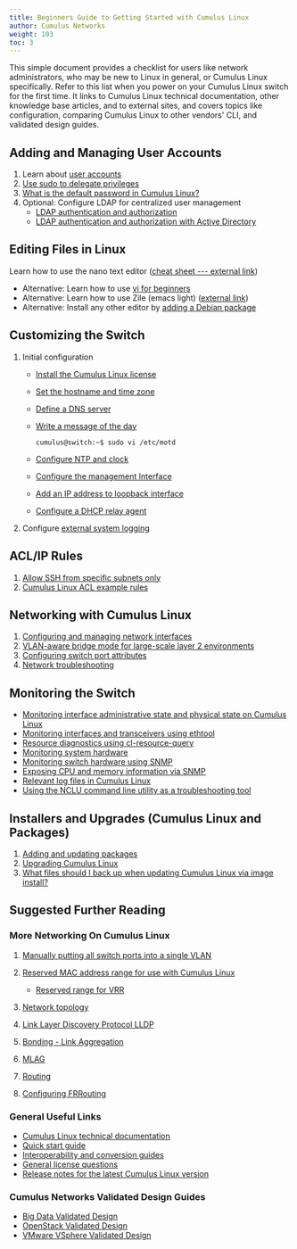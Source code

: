```yaml
---
title: Beginners Guide to Getting Started with Cumulus Linux
author: Cumulus Networks
weight: 103
toc: 3
---
```


This simple document provides a checklist for users like network administrators, who may be new to Linux in general, or Cumulus Linux specifically. Refer to this list when you power on your Cumulus Linux switch for the first time. It links to Cumulus Linux technical documentation, other knowledge base articles, and to external sites, and covers topics like configuration, comparing Cumulus Linux to other vendors' CLI, and validated design guides.

## Adding and Managing User Accounts

1.  Learn about [user accounts](https://docs.cumulusnetworks.com/cumulus-linux/System-Configuration/Authentication-Authorization-and-Accounting/User-Accounts/)
3.  [Use sudo to delegate privileges](https://docs.cumulusnetworks.com/cumulus-linux/System-Configuration/Authentication-Authorization-and-Accounting/Using-sudo-to-Delegate-Privileges/)
4.  [What is the default password in Cumulus Linux?](https://docs.cumulusnetworks.com/knowledge-base/Setup-and-Getting-Started/Default-User-Name-and-Password-in-Cumulus-Linux/)
5.  Optional: Configure LDAP for centralized user management
    - [LDAP authentication and authorization](https://docs.cumulusnetworks.com/cumulus-linux/System-Configuration/Authentication-Authorization-and-Accounting/LDAP-Authentication-and-Authorization/)
    - [LDAP authentication and authorization with Active Directory](https://docs.cumulusnetworks.com/knowledge-base/Security/Authentication/LDAP-on-Cumulus-Linux-Using-Server-2008-Active-Directory/)

## Editing Files in Linux

Learn how to use the nano text editor ([cheat sheet --- external link](http://www.cheatography.com/hkellaway/cheat-sheets/nano-text-editor/))

- Alternative: Learn how to use [vi for beginners](https://docs.cumulusnetworks.com/knowledge-base/Demos-and-Training/Training/vi-for-Beginners/)
- Alternative: Learn how to use Zile (emacs light) ([external link](http://www.gnu.org/software/zile/))
- Alternative: Install any other editor by [adding a Debian package](https://docs.cumulusnetworks.com/cumulus-linux/Installation-Management/Adding-and-Updating-Packages/#add-packages-from-another-repository)

## Customizing the Switch

1.  Initial configuration
    - [Install the Cumulus Linux license](https://docs.cumulusnetworks.com/cumulus-linux/Quick-Start-Guide/#install-the-license)
    - [Set the hostname and time zone](https://docs.cumulusnetworks.com/cumulus-linux/Quick-Start-Guide/#configure-the-hostname-and-timezone)
    - [Define a DNS server](https://docs.cumulusnetworks.com/cumulus-linux/Layer-3/Management-VRF/#management-vrf-and-dns)
    - [Write a message of the day](https://wiki.debian.org/motd)

          cumulus@switch:~$ sudo vi /etc/motd

    - [Configure NTP and clock](https://docs.cumulusnetworks.com/cumulus-linux/System-Configuration/Setting-Date-and-Time/)
    - [Configure the management Interface](https://docs.cumulusnetworks.com/cumulus-linux/Quick-Start-Guide/#wired-ethernet-management)
    - [Add an IP address to loopback interface](https://docs.cumulusnetworks.com/cumulus-linux/Quick-Start-Guide/#configure-a-loopback-interface)
    - [Configure a DHCP relay agent](https://docs.cumulusnetworks.com/cumulus-linux-42/Layer-1-and-Switch-Ports/DHCP/DHCP-Relays/)
2.  Configure [external system logging](https://docs.cumulusnetworks.com/cumulus-linux/Monitoring-and-Troubleshooting/#send-log-files-to-a-syslog-server)

## ACL/IP Rules

1.  [Allow SSH from specific subnets only](https://support.cumulusnetworks.com/hc/en-us/community/posts/203381337-I-want-to-only-allow-SSH-from-specific-subnets-how-can-I-do-this-)
2.  [Cumulus Linux ACL example rules](https://docs.cumulusnetworks.com/cumulus-linux/System-Configuration/Netfilter-ACLs/#example-configuration)

## Networking with Cumulus Linux

1.  [Configuring and managing network interfaces](https://docs.cumulusnetworks.com/cumulus-linux/Layer-1-and-Switch-Ports/Interface-Configuration-and-Management/)
2.  [VLAN-aware bridge mode for large-scale layer 2 environments](https://docs.cumulusnetworks.com/cumulus-linux/Layer-2/Ethernet-Bridging-VLANs/VLAN-aware-Bridge-Mode/)
3.  [Configuring switch port attributes](https://docs.cumulusnetworks.com/cumulus-linux/Layer-1-and-Switch-Ports/Interface-Configuration-and-Management/Switch-Port-Attributes/)
4.  [Network troubleshooting](https://docs.cumulusnetworks.com/cumulus-linux/Monitoring-and-Troubleshooting/Network-Troubleshooting/)

## Monitoring the Switch

- [Monitoring interface administrative state and physical state on Cumulus Linux](https://docs.cumulusnetworks.com/knowledge-base/Configuration-and-Usage/Monitoring/Monitor-Interface-Administrative-State-and-Physical-State-on-Cumulus-Linux/)
- [Monitoring interfaces and transceivers using ethtool](https://docs.cumulusnetworks.com/cumulus-linux/Monitoring-and-Troubleshooting/Troubleshooting-Network-Interfaces/Monitoring-Interfaces-and-Transceivers-Using-ethtool/)
- [Resource diagnostics using cl-resource-query](https://docs.cumulusnetworks.com/cumulus-linux/Monitoring-and-Troubleshooting/Resource-Diagnostics-Using-cl-resource-query/)
- [Monitoring system hardware](https://docs.cumulusnetworks.com/cumulus-linux/Monitoring-and-Troubleshooting/Monitoring-System-Hardware/)
- [Monitoring switch hardware using SNMP](https://docs.cumulusnetworks.com/cumulus-linux/Monitoring-and-Troubleshooting/Simple-Network-Management-Protocol-SNMP/)
- [Exposing CPU and memory information via SNMP](https://docs.cumulusnetworks.com/knowledge-base/Configuration-and-Usage/Monitoring/Expose-CPU-and-Memory-Information-via-SNMP/)
- [Relevant log files in Cumulus Linux](https://docs.cumulusnetworks.com/cumulus-linux/Monitoring-and-Troubleshooting/Monitoring-Best-Practices/#logging201787896)
- [Using the NCLU command line utility as a troubleshooting tool](https://docs.cumulusnetworks.com/cumulus-linux/Monitoring-and-Troubleshooting/Network-Troubleshooting/Using-NCLU-to-Troubleshoot-Your-Network-Configuration/)

## Installers and Upgrades (Cumulus Linux and Packages)

1.  [Adding and updating packages](https://docs.cumulusnetworks.com/cumulus-linux/Installation-Management/Adding-and-Updating-Packages/)
2.  [Upgrading Cumulus Linux](https://docs.cumulusnetworks.com/cumulus-linux/Installation-Management/Upgrading-Cumulus-Linux/)
3.  [What files should I back up when updating Cumulus Linux via image install?](https://docs.cumulusnetworks.com/cumulus-linux/Installation-Management/Upgrading-Cumulus-Linux/#before-you-upgrade)

## Suggested Further Reading

### More Networking On Cumulus Linux

1.  [Manually putting all switch ports into a single VLAN](https://docs.cumulusnetworks.com/cumulus-linux/Layer-1-and-Switch-Ports/Interface-Configuration-and-Management/#use-globs-for-port-lists)
2.  [Reserved MAC address range for use with Cumulus Linux](https://docs.cumulusnetworks.com/cumulus-linux-42/Layer-2/Multi-Chassis-Link-Aggregation-MLAG/#reserved-mac-address-range)

    - [Reserved range for VRR](https://docs.cumulusnetworks.com/cumulus-linux-42/Layer-2/Virtual-Router-Redundancy-VRR-and-VRRP/#vrr)

3.  [Network topology](https://docs.cumulusnetworks.com/cumulus-linux/Layer-3/Network-Topology/)
4.  [Link Layer Discovery Protocol LLDP](https://docs.cumulusnetworks.com/cumulus-linux/Layer-2/Link-Layer-Discovery-Protocol/)
5.  [Bonding - Link Aggregation](https://docs.cumulusnetworks.com/cumulus-linux/Layer-2/Bonding-Link-Aggregation/)
6.  [MLAG](https://docs.cumulusnetworks.com/cumulus-linux/Layer-2/Multi-Chassis-Link-Aggregation-MLAG/)
7.  [Routing](https://docs.cumulusnetworks.com/cumulus-linux/Layer-3/Routing/)
8.  [Configuring FRRouting](https://docs.cumulusnetworks.com/cumulus-linux/Layer-3/Configuring-FRRouting/)

### General Useful Links

- [Cumulus Linux technical documentation](https://docs.cumulusnetworks.com/cumulus-linux/)
- [Quick start guide](https://docs.cumulusnetworks.com/cumulus-linux/Quick-Start-Guide/)
- [Interoperability and conversion guides](https://docs.cumulusnetworks.com/knowledge-base/Demos-and-Training/Interoperability/)
- [General license questions](https://docs.cumulusnetworks.com/knowledge-base/Support/Licensing/)
- [Release notes for the latest Cumulus Linux version](https://docs.cumulusnetworks.com/cumulus-linux/Whats-New/rn/)

### Cumulus Networks Validated Design Guides

- [Big Data Validated Design](https://cumulusnetworks.com/learn/resources/guides/big-data-cumulus-linux-installation-guide-2)
- [OpenStack Validated Design](https://cumulusnetworks.com/learn/resources/guides/openstack-and-cumulus-linux-installation-guide-2)
- [VMware VSphere Validated Design](https://cumulusnetworks.com/learn/resources/guides/vmware-vsphere-cumulus-linux-installation-guide-2)
